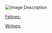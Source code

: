 ![Image Description](Pasted%20image%2020250208065627.png)

[Felines: ](Felines.md)

[Wolves:](Wolves.md)